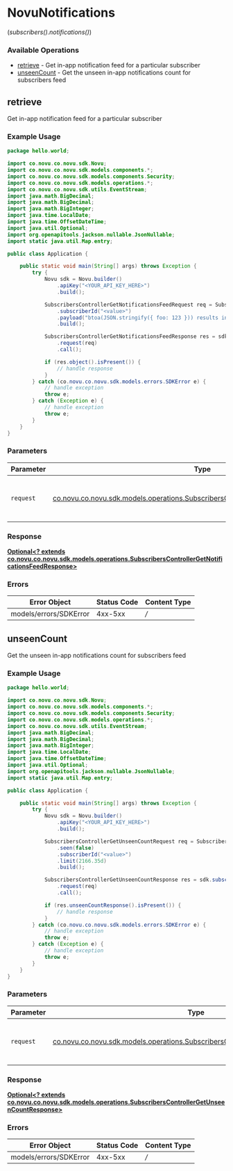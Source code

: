 # NovuNotifications
(*subscribers().notifications()*)

### Available Operations

* [retrieve](#retrieve) - Get in-app notification feed for a particular subscriber
* [unseenCount](#unseencount) - Get the unseen in-app notifications count for subscribers feed

## retrieve

Get in-app notification feed for a particular subscriber

### Example Usage

```java
package hello.world;

import co.novu.co.novu.sdk.Novu;
import co.novu.co.novu.sdk.models.components.*;
import co.novu.co.novu.sdk.models.components.Security;
import co.novu.co.novu.sdk.models.operations.*;
import co.novu.co.novu.sdk.utils.EventStream;
import java.math.BigDecimal;
import java.math.BigDecimal;
import java.math.BigInteger;
import java.time.LocalDate;
import java.time.OffsetDateTime;
import java.util.Optional;
import org.openapitools.jackson.nullable.JsonNullable;
import static java.util.Map.entry;

public class Application {

    public static void main(String[] args) throws Exception {
        try {
            Novu sdk = Novu.builder()
                .apiKey("<YOUR_API_KEY_HERE>")
                .build();

            SubscribersControllerGetNotificationsFeedRequest req = SubscribersControllerGetNotificationsFeedRequest.builder()
                .subscriberId("<value>")
                .payload("btoa(JSON.stringify({ foo: 123 })) results in base64 encoded string like eyJmb28iOjEyM30=")
                .build();

            SubscribersControllerGetNotificationsFeedResponse res = sdk.subscribers().notifications().retrieve()
                .request(req)
                .call();

            if (res.object().isPresent()) {
                // handle response
            }
        } catch (co.novu.co.novu.sdk.models.errors.SDKError e) {
            // handle exception
            throw e;
        } catch (Exception e) {
            // handle exception
            throw e;
        }
    }
}
```

### Parameters

| Parameter                                                                                                                                                             | Type                                                                                                                                                                  | Required                                                                                                                                                              | Description                                                                                                                                                           |
| --------------------------------------------------------------------------------------------------------------------------------------------------------------------- | --------------------------------------------------------------------------------------------------------------------------------------------------------------------- | --------------------------------------------------------------------------------------------------------------------------------------------------------------------- | --------------------------------------------------------------------------------------------------------------------------------------------------------------------- |
| `request`                                                                                                                                                             | [co.novu.co.novu.sdk.models.operations.SubscribersControllerGetNotificationsFeedRequest](../../models/operations/SubscribersControllerGetNotificationsFeedRequest.md) | :heavy_check_mark:                                                                                                                                                    | The request object to use for the request.                                                                                                                            |


### Response

**[Optional<? extends co.novu.co.novu.sdk.models.operations.SubscribersControllerGetNotificationsFeedResponse>](../../models/operations/SubscribersControllerGetNotificationsFeedResponse.md)**
### Errors

| Error Object           | Status Code            | Content Type           |
| ---------------------- | ---------------------- | ---------------------- |
| models/errors/SDKError | 4xx-5xx                | */*                    |

## unseenCount

Get the unseen in-app notifications count for subscribers feed

### Example Usage

```java
package hello.world;

import co.novu.co.novu.sdk.Novu;
import co.novu.co.novu.sdk.models.components.*;
import co.novu.co.novu.sdk.models.components.Security;
import co.novu.co.novu.sdk.models.operations.*;
import co.novu.co.novu.sdk.utils.EventStream;
import java.math.BigDecimal;
import java.math.BigDecimal;
import java.math.BigInteger;
import java.time.LocalDate;
import java.time.OffsetDateTime;
import java.util.Optional;
import org.openapitools.jackson.nullable.JsonNullable;
import static java.util.Map.entry;

public class Application {

    public static void main(String[] args) throws Exception {
        try {
            Novu sdk = Novu.builder()
                .apiKey("<YOUR_API_KEY_HERE>")
                .build();

            SubscribersControllerGetUnseenCountRequest req = SubscribersControllerGetUnseenCountRequest.builder()
                .seen(false)
                .subscriberId("<value>")
                .limit(2166.35d)
                .build();

            SubscribersControllerGetUnseenCountResponse res = sdk.subscribers().notifications().unseenCount()
                .request(req)
                .call();

            if (res.unseenCountResponse().isPresent()) {
                // handle response
            }
        } catch (co.novu.co.novu.sdk.models.errors.SDKError e) {
            // handle exception
            throw e;
        } catch (Exception e) {
            // handle exception
            throw e;
        }
    }
}
```

### Parameters

| Parameter                                                                                                                                                 | Type                                                                                                                                                      | Required                                                                                                                                                  | Description                                                                                                                                               |
| --------------------------------------------------------------------------------------------------------------------------------------------------------- | --------------------------------------------------------------------------------------------------------------------------------------------------------- | --------------------------------------------------------------------------------------------------------------------------------------------------------- | --------------------------------------------------------------------------------------------------------------------------------------------------------- |
| `request`                                                                                                                                                 | [co.novu.co.novu.sdk.models.operations.SubscribersControllerGetUnseenCountRequest](../../models/operations/SubscribersControllerGetUnseenCountRequest.md) | :heavy_check_mark:                                                                                                                                        | The request object to use for the request.                                                                                                                |


### Response

**[Optional<? extends co.novu.co.novu.sdk.models.operations.SubscribersControllerGetUnseenCountResponse>](../../models/operations/SubscribersControllerGetUnseenCountResponse.md)**
### Errors

| Error Object           | Status Code            | Content Type           |
| ---------------------- | ---------------------- | ---------------------- |
| models/errors/SDKError | 4xx-5xx                | */*                    |

